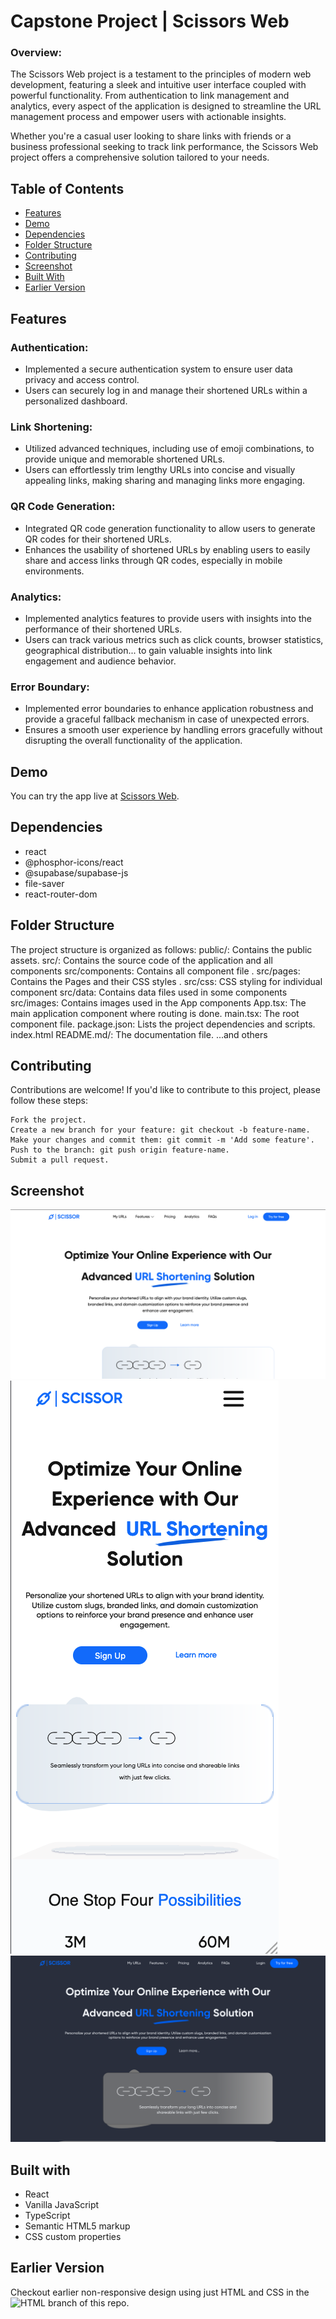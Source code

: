 # Capstone Project | Scissors Web

### Overview:

The Scissors Web project is a testament to the principles of modern web development, featuring a sleek and intuitive user interface coupled with powerful functionality. From authentication to link management and analytics, every aspect of the application is designed to streamline the URL management process and empower users with actionable insights.

Whether you're a casual user looking to share links with friends or a business professional seeking to track link performance, the Scissors Web project offers a comprehensive solution tailored to your needs.

## Table of Contents

- [Features](#features)
- [Demo](#demo)
- [Dependencies](#dependencies)
- [Folder Structure](#folder-structure)
- [Contributing](#contributing)
- [Screenshot](#screenshot)
- [Built With](#built-with)
- [Earlier Version](#earlier-version)

## Features

### Authentication:

- Implemented a secure authentication system to ensure user data privacy and access control.
- Users can securely log in and manage their shortened URLs within a personalized dashboard.

### Link Shortening:

- Utilized advanced techniques, including use of emoji combinations, to provide unique and memorable shortened URLs.
- Users can effortlessly trim lengthy URLs into concise and visually appealing links, making sharing and managing links more engaging.

### QR Code Generation:

- Integrated QR code generation functionality to allow users to generate QR codes for their shortened URLs.
- Enhances the usability of shortened URLs by enabling users to easily share and access links through QR codes, especially in mobile environments.

### Analytics:

- Implemented analytics features to provide users with insights into the performance of their shortened URLs.
- Users can track various metrics such as click counts, browser statistics, geographical distribution... to gain valuable insights into link engagement and audience behavior.

### Error Boundary:

- Implemented error boundaries to enhance application robustness and provide a graceful fallback mechanism in case of unexpected errors.
- Ensures a smooth user experience by handling errors gracefully without disrupting the overall functionality of the application.

## Demo

You can try the app live at [Scissors Web](https://altschool-scissors.netlify.app/).

## Dependencies

- react
- @phosphor-icons/react
- @supabase/supabase-js
- file-saver
- react-router-dom

## Folder Structure

The project structure is organized as follows:
public/: Contains the public assets.
src/: Contains the source code of the application and all components
src/components: Contains all component file .
src/pages: Contains the Pages and their CSS styles .
src/css: CSS styling for individual component
src/data: Contains data files used in some components
src/images: Contains images used in the App components
App.tsx: The main application component where routing is done.
main.tsx: The root component file.
package.json: Lists the project dependencies and scripts.
index.html
README.md/: The documentation file.
...and others

## Contributing

Contributions are welcome! If you'd like to contribute to this project, please follow these steps:

    Fork the project.
    Create a new branch for your feature: git checkout -b feature-name.
    Make your changes and commit them: git commit -m 'Add some feature'.
    Push to the branch: git push origin feature-name.
    Submit a pull request.

## Screenshot

![Desktop screenshot](./public/screenshot_scissors_desktop.png)
![Mobile screenshot](./public/screenshot_scissors_mobile.png)
![Dark Mode screenshot](./public/scissors-darkmode.png)

## Built with

- React
- Vanilla JavaScript
- TypeScript
- Semantic HTML5 markup
- CSS custom properties

## Earlier Version

Checkout earlier non-responsive design using just HTML and CSS in the ![HTML](https://github.com/lawalOyinlola/altschoolproject-submit/tree/html) branch of this repo.
